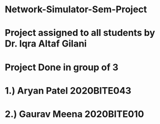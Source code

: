 # Network-Simulator-Sem-Project

# Project assigned to all students by Dr. Iqra Altaf Gilani

# Project Done in group of 3
# 1.) Aryan Patel 2020BITE043 
# 2.) Gaurav Meena 2020BITE010 
